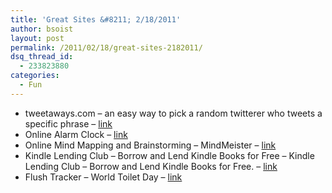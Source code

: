 ```yaml
---
title: 'Great Sites &#8211; 2/18/2011'
author: bsoist
layout: post
permalink: /2011/02/18/great-sites-2182011/
dsq_thread_id:
  - 233823880
categories:
  - Fun
---
```

  * tweetaways.com &#8211; an easy way to pick a random twitterer who tweets a specific phrase &#8211; [link][1] 
  * Online Alarm Clock &#8211; [link][2] 
  * Online Mind Mapping and Brainstorming &#8211; MindMeister &#8211; [link][3] 
  * Kindle Lending Club &#8211; Borrow and Lend Kindle Books for Free &#8211; Kindle Lending Club &#8211; Borrow and Lend Kindle Books for Free. &#8211; [link][4] 
  * Flush Tracker &#8211; World Toilet Day &#8211; [link][5]

 [1]: http://tweetaways.com/
 [2]: http://kukuklok.com/
 [3]: http://www.mindmeister.com/
 [4]: http://www.kindlelendingclub.com/
 [5]: http://www.flushtracker.com/